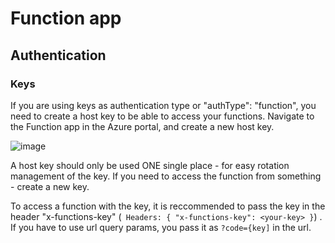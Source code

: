 # Function app
## Authentication
### Keys
If you are using keys as authentication type or "authType": "function", you need to create a host key to be able to access your functions. Navigate to the Function app in the Azure portal, and create a new host key.

![image](https://github.com/vtfk/dev-docs/assets/25528003/8ac5aa9a-e975-45b3-803d-c1d9b675365e)

A host key should only be used ONE single place - for easy rotation management of the key. If you need to access the function from something - create a new key.

To access a function with the key, it is reccommended to pass the key in the header "x-functions-key" (` Headers: { "x-functions-key": <your-key> }`) . If you have to use url query params, you pass it as `?code={key]` in the url.